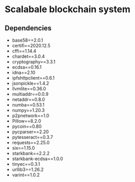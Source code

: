# Scalabale blockchain system
## Dependencies
- base58==2.0.1
- certifi==2020.12.5
- cffi==1.14.4
- chardet==3.0.4
- cryptography==3.3.1
- ecdsa==0.16.1
- idna==2.10
- ipfshttpclient==0.6.1
- jsonpickle==1.4.2
- llvmlite==0.36.0
- multiaddr==0.0.9
- netaddr==0.8.0
- numba==0.53.1
- numpy==1.20.3
- p2pnetwork==1.0
- Pillow==8.2.0
- pycoin==0.80
- pycparser==2.20
- pytesseract==0.3.7
- requests==2.25.0
- six==1.15.0
- starkbank==2.2.2
- starkbank-ecdsa==1.0.0
- tinyec==0.3.1
- urllib3==1.26.2
- varint==1.0.2
 
